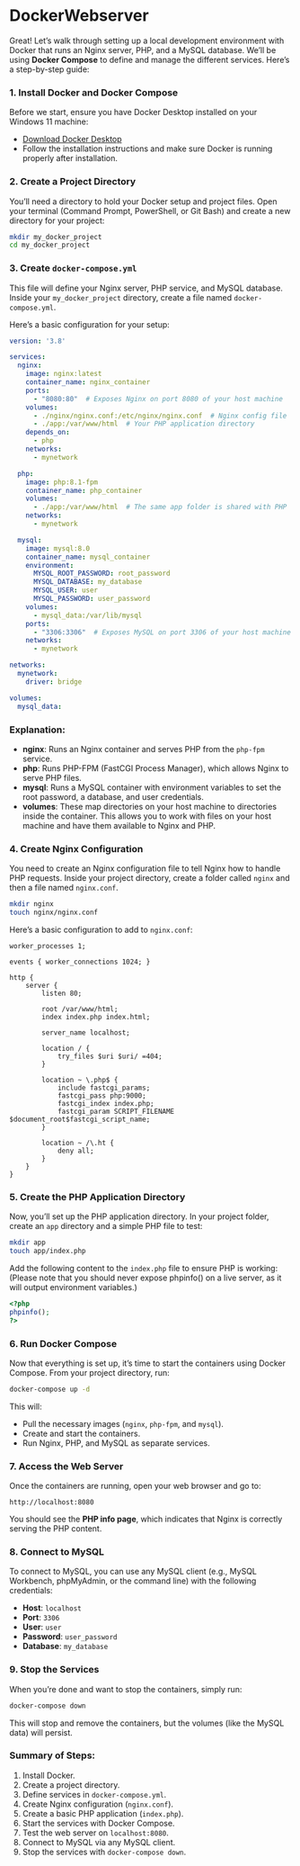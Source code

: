# DockerWebserver

Great! Let’s walk through setting up a local development environment with Docker that runs an Nginx server, PHP, and a MySQL database. We’ll be using **Docker Compose** to define and manage the different services. Here’s a step-by-step guide:

### 1. **Install Docker and Docker Compose**
Before we start, ensure you have Docker Desktop installed on your Windows 11 machine:
   - [Download Docker Desktop](https://www.docker.com/products/docker-desktop/)
   - Follow the installation instructions and make sure Docker is running properly after installation.

### 2. **Create a Project Directory**
You’ll need a directory to hold your Docker setup and project files. Open your terminal (Command Prompt, PowerShell, or Git Bash) and create a new directory for your project:

```bash
mkdir my_docker_project
cd my_docker_project
```

### 3. **Create `docker-compose.yml`**
This file will define your Nginx server, PHP service, and MySQL database. Inside your `my_docker_project` directory, create a file named `docker-compose.yml`.

Here’s a basic configuration for your setup:

```yaml
version: '3.8'

services:
  nginx:
    image: nginx:latest
    container_name: nginx_container
    ports:
      - "8080:80"  # Exposes Nginx on port 8080 of your host machine
    volumes:
      - ./nginx/nginx.conf:/etc/nginx/nginx.conf  # Nginx config file
      - ./app:/var/www/html  # Your PHP application directory
    depends_on:
      - php
    networks:
      - mynetwork

  php:
    image: php:8.1-fpm
    container_name: php_container
    volumes:
      - ./app:/var/www/html  # The same app folder is shared with PHP
    networks:
      - mynetwork

  mysql:
    image: mysql:8.0
    container_name: mysql_container
    environment:
      MYSQL_ROOT_PASSWORD: root_password
      MYSQL_DATABASE: my_database
      MYSQL_USER: user
      MYSQL_PASSWORD: user_password
    volumes:
      - mysql_data:/var/lib/mysql
    ports:
      - "3306:3306"  # Exposes MySQL on port 3306 of your host machine
    networks:
      - mynetwork

networks:
  mynetwork:
    driver: bridge

volumes:
  mysql_data:
```

### Explanation:
- **nginx**: Runs an Nginx container and serves PHP from the `php-fpm` service.
- **php**: Runs PHP-FPM (FastCGI Process Manager), which allows Nginx to serve PHP files.
- **mysql**: Runs a MySQL container with environment variables to set the root password, a database, and user credentials.
- **volumes**: These map directories on your host machine to directories inside the container. This allows you to work with files on your host machine and have them available to Nginx and PHP.

### 4. **Create Nginx Configuration**
You need to create an Nginx configuration file to tell Nginx how to handle PHP requests. Inside your project directory, create a folder called `nginx` and then a file named `nginx.conf`.

```bash
mkdir nginx
touch nginx/nginx.conf
```

Here’s a basic configuration to add to `nginx.conf`:

```nginx
worker_processes 1;

events { worker_connections 1024; }

http {
    server {
        listen 80;

        root /var/www/html;
        index index.php index.html;

        server_name localhost;

        location / {
            try_files $uri $uri/ =404;
        }

        location ~ \.php$ {
            include fastcgi_params;
            fastcgi_pass php:9000;
            fastcgi_index index.php;
            fastcgi_param SCRIPT_FILENAME $document_root$fastcgi_script_name;
        }

        location ~ /\.ht {
            deny all;
        }
    }
}
```

### 5. **Create the PHP Application Directory**
Now, you’ll set up the PHP application directory. In your project folder, create an `app` directory and a simple PHP file to test:

```bash
mkdir app
touch app/index.php
```

Add the following content to the `index.php` file to ensure PHP is working:
(Please note that you should never expose phpinfo() on a live server, as it will output environment variables.)

```php
<?php
phpinfo();
?>
```

### 6. **Run Docker Compose**
Now that everything is set up, it’s time to start the containers using Docker Compose. From your project directory, run:

```bash
docker-compose up -d
```

This will:
- Pull the necessary images (`nginx`, `php-fpm`, and `mysql`).
- Create and start the containers.
- Run Nginx, PHP, and MySQL as separate services.

### 7. **Access the Web Server**
Once the containers are running, open your web browser and go to:

```
http://localhost:8080
```

You should see the **PHP info page**, which indicates that Nginx is correctly serving the PHP content.

### 8. **Connect to MySQL**
To connect to MySQL, you can use any MySQL client (e.g., MySQL Workbench, phpMyAdmin, or the command line) with the following credentials:

- **Host**: `localhost`
- **Port**: `3306`
- **User**: `user`
- **Password**: `user_password`
- **Database**: `my_database`

### 9. **Stop the Services**
When you’re done and want to stop the containers, simply run:

```bash
docker-compose down
```

This will stop and remove the containers, but the volumes (like the MySQL data) will persist.

### Summary of Steps:
1. Install Docker.
2. Create a project directory.
3. Define services in `docker-compose.yml`.
4. Create Nginx configuration (`nginx.conf`).
5. Create a basic PHP application (`index.php`).
6. Start the services with Docker Compose.
7. Test the web server on `localhost:8080`.
8. Connect to MySQL via any MySQL client.
9. Stop the services with `docker-compose down`.